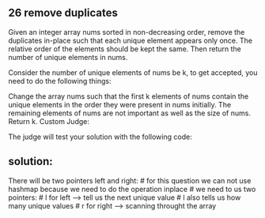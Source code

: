 
## 26 remove duplicates
Given an integer array nums sorted in non-decreasing order, remove the duplicates in-place such that each unique element appears only once. The relative order of the elements should be kept the same. Then return the number of unique elements in nums.

Consider the number of unique elements of nums be k, to get accepted, you need to do the following things:

Change the array nums such that the first k elements of nums contain the unique elements in the order they were present in nums initially. The remaining elements of nums are not important as well as the size of nums.
Return k.
Custom Judge:

The judge will test your solution with the following code:



## solution:
There will be two pointers left and right:
        # for this question we can not use hashmap because we need to do the operation inplace
        # we need to us two pointers:
            # l for left --> tell us the next unique value
            # l also tells us how many unique values
            # r for right --> scanning throught the array

